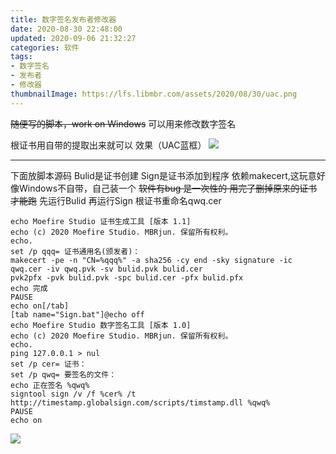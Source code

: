 ```yaml
---
title: 数字签名发布者修改器
date: 2020-08-30 22:48:00
updated: 2020-09-06 21:32:27
categories: 软件
tags:
- 数字签名
- 发布者
- 修改器
thumbnailImage: https://lfs.libmbr.com/assets/2020/08/30/uac.png
---
```

~~随便写的脚本，work on Windows~~
可以用来修改数字签名
<!-- more -->
根证书用自带的提取出来就可以
效果（UAC蓝框）
![  ][1]

----------
下面放脚本源码
Bulid是证书创建
Sign是证书添加到程序
依赖makecert,这玩意好像Windows不自带，自己装一个
~~软件有bug 是一次性的 用完了删掉原来的证书才能跑~~
先运行Bulid 再运行Sign 根证书重命名qwq.cer


```
echo Moefire Studio 证书生成工具 [版本 1.1]
echo (c) 2020 Moefire Studio. MBRjun. 保留所有权利。
echo.
set /p qqq= 证书通用名(颁发者)：
makecert -pe -n "CN=%qqq%" -a sha256 -cy end -sky signature -ic qwq.cer -iv qwq.pvk -sv bulid.pvk bulid.cer
pvk2pfx -pvk bulid.pvk -spc bulid.cer -pfx bulid.pfx
echo 完成
PAUSE
echo on[/tab]
[tab name="Sign.bat"]@echo off
echo Moefire Studio 数字签名工具 [版本 1.0]
echo (c) 2020 Moefire Studio. MBRjun. 保留所有权利。
echo.
ping 127.0.0.1 > nul
set /p cer= 证书：
set /p qwq= 要签名的文件：
echo 正在签名 %qwq%
signtool sign /v /f %cer% /t http://timestamp.globalsign.com/scripts/timstamp.dll %qwq%
PAUSE
echo on
```


![  ][2]



  [1]: https://lfs.libmbr.com/assets/2020/08/30/uac.png
  [2]: https://lfs.libmbr.com/assets/2020/08/30/ms2.png